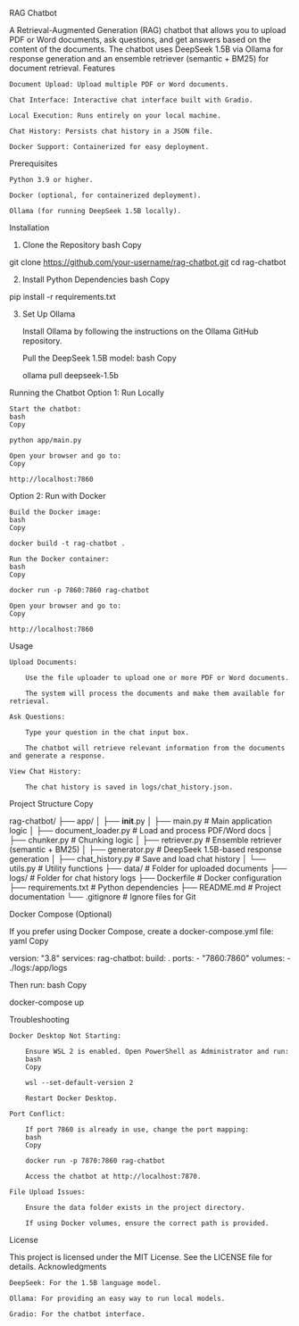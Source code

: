 RAG Chatbot

A Retrieval-Augmented Generation (RAG) chatbot that allows you to upload PDF or Word documents, ask questions, and get answers based on the content of the documents. The chatbot uses DeepSeek 1.5B via Ollama for response generation and an ensemble retriever (semantic + BM25) for document retrieval.
Features

    Document Upload: Upload multiple PDF or Word documents.

    Chat Interface: Interactive chat interface built with Gradio.

    Local Execution: Runs entirely on your local machine.

    Chat History: Persists chat history in a JSON file.

    Docker Support: Containerized for easy deployment.

Prerequisites

    Python 3.9 or higher.

    Docker (optional, for containerized deployment).

    Ollama (for running DeepSeek 1.5B locally).

Installation
1. Clone the Repository
bash
Copy

git clone https://github.com/your-username/rag-chatbot.git
cd rag-chatbot

2. Install Python Dependencies
bash
Copy

pip install -r requirements.txt

3. Set Up Ollama

    Install Ollama by following the instructions on the Ollama GitHub repository.

    Pull the DeepSeek 1.5B model:
    bash
    Copy

    ollama pull deepseek-1.5b

Running the Chatbot
Option 1: Run Locally

    Start the chatbot:
    bash
    Copy

    python app/main.py

    Open your browser and go to:
    Copy

    http://localhost:7860

Option 2: Run with Docker

    Build the Docker image:
    bash
    Copy

    docker build -t rag-chatbot .

    Run the Docker container:
    bash
    Copy

    docker run -p 7860:7860 rag-chatbot

    Open your browser and go to:
    Copy

    http://localhost:7860

Usage

    Upload Documents:

        Use the file uploader to upload one or more PDF or Word documents.

        The system will process the documents and make them available for retrieval.

    Ask Questions:

        Type your question in the chat input box.

        The chatbot will retrieve relevant information from the documents and generate a response.

    View Chat History:

        The chat history is saved in logs/chat_history.json.

Project Structure
Copy

rag-chatbot/
├── app/
│   ├── __init__.py
│   ├── main.py              # Main application logic
│   ├── document_loader.py   # Load and process PDF/Word docs
│   ├── chunker.py           # Chunking logic
│   ├── retriever.py         # Ensemble retriever (semantic + BM25)
│   ├── generator.py         # DeepSeek 1.5B-based response generation
│   ├── chat_history.py      # Save and load chat history
│   └── utils.py            # Utility functions
├── data/                   # Folder for uploaded documents
├── logs/                   # Folder for chat history logs
├── Dockerfile              # Docker configuration
├── requirements.txt        # Python dependencies
├── README.md               # Project documentation
└── .gitignore              # Ignore files for Git

Docker Compose (Optional)

If you prefer using Docker Compose, create a docker-compose.yml file:
yaml
Copy

version: "3.8"
services:
  rag-chatbot:
    build: .
    ports:
      - "7860:7860"
    volumes:
      - ./logs:/app/logs

Then run:
bash
Copy

docker-compose up

Troubleshooting

    Docker Desktop Not Starting:

        Ensure WSL 2 is enabled. Open PowerShell as Administrator and run:
        bash
        Copy

        wsl --set-default-version 2

        Restart Docker Desktop.

    Port Conflict:

        If port 7860 is already in use, change the port mapping:
        bash
        Copy

        docker run -p 7870:7860 rag-chatbot

        Access the chatbot at http://localhost:7870.

    File Upload Issues:

        Ensure the data folder exists in the project directory.

        If using Docker volumes, ensure the correct path is provided.

License

This project is licensed under the MIT License. See the LICENSE file for details.
Acknowledgments

    DeepSeek: For the 1.5B language model.

    Ollama: For providing an easy way to run local models.

    Gradio: For the chatbot interface.